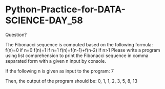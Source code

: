 # Python-Practice-for-DATA-SCIENCE-DAY_58
Question?

The Fibonacci sequence is computed based on the following formula: 
f(n)=0 if n=0 
f(n)=1 if n=1 
f(n)=f(n-1)+f(n-2) if n>1 
Please write a program using list comprehension to print the Fibonacci sequence in comma separated form with a given n input by console. 

If the following n is given as input to the program: 7 

Then, the output of the program should be: 0, 1, 1, 2, 3, 5, 8, 13 
